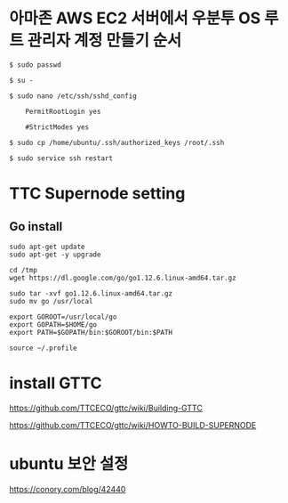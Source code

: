 # 아마존 AWS EC2 서버에서 우분투 OS 루트 관리자 계정 만들기 순서


    $ sudo passwd  
    
    $ su -
    
    $ sudo nano /etc/ssh/sshd_config      
    
        PermitRootLogin yes          
        
        #StrictModes yes
        
    $ sudo cp /home/ubuntu/.ssh/authorized_keys /root/.ssh
    
    $ sudo service ssh restart
    

# TTC Supernode setting

## Go install
```
sudo apt-get update
sudo apt-get -y upgrade
```

```
cd /tmp
wget https://dl.google.com/go/go1.12.6.linux-amd64.tar.gz
```

```
sudo tar -xvf go1.12.6.linux-amd64.tar.gz
sudo mv go /usr/local
```

```
export GOROOT=/usr/local/go
export GOPATH=$HOME/go
export PATH=$GOPATH/bin:$GOROOT/bin:$PATH
```

```
source ~/.profile
```

# install GTTC
https://github.com/TTCECO/gttc/wiki/Building-GTTC

https://github.com/TTCECO/gttc/wiki/HOWTO-BUILD-SUPERNODE
# ubuntu 보안 설정
https://conory.com/blog/42440
